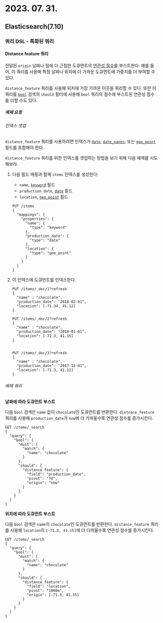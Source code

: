 # 2023. 07. 31.

## Elasticsearch(7.10)

### 쿼리 DSL - 특화된 쿼리

#### Distance feature 쿼리

전달된 `origin` 날짜나 점에 더 근접한 도큐먼트의 [연관성 점수][relevance-score]를 부스트한다. 예를 들어, 이 쿼리를 사용해 특정 날짜나 위치에 더 가까운 도큐먼트에 가중치를 더 부여할 수 있다.

`distance_feature` 쿼리를 사용해 위치에 가장 가까운 이웃을 쿼리할 수 있다. 또한 이 쿼리를 [`bool`][bool-query] 검색의 `should` 필터에 사용해 `bool` 쿼리의 점수에 부스트된 연관성 점수를 더할 수도 있다.

##### 예제 요청

###### 인덱스 셋업

`distance_feature` 쿼리를 사용하려면 인덱스가 [`date`][mapping-date], [`date_nanos`][mapping-date-nanos], 또는 [`geo_point`][mapping-geo-point] 필드를 포함해야 한다.

`distance_feature` 쿼리를 위한 인덱스를 셋업하는 방법을 보기 위해 다음 예제를 시도해보라.

1. 다음 필드 매핑과 함께 `items` 인덱스를 생성한다:

   * `name`, [`keyword`][mapping-keyword] 필드
   * `production_date`, [`date`][mapping-date] 필드
   * `location`, [`geo_point`][mapping-geo-point] 필드

   ```http
   PUT /items
   {
     "mappings": {
       "properties": {
         "name": {
           "type": "keyword"
         },
         "production_date": {
           "type": "date"
         },
         "location": {
           "type": "geo_point"
         }
       }
     }
   }
   ```

2. 이 인덱스에 도큐먼트를 인덱스한다.

   ```http
   PUT /items/_doc/1?refresh
   {
     "name" : "chocolate",
     "production_date": "2018-02-01",
     "location": [-71.34, 41.12]
   }
   
   PUT /items/_doc/2?refresh
   {
     "name" : "chocolate",
     "production_date": "2018-01-01",
     "location": [-71.3, 41.15]
   }
   
   
   PUT /items/_doc/3?refresh
   {
     "name" : "chocolate",
     "production_date": "2017-12-01",
     "location": [-71.3, 41.12]
   }
   ```

###### 예제 쿼리

**날짜에 따라 도큐먼트 부스트**

다음 `bool` 검색은 `name` 값이 `chocolate`인 도큐먼트를 반환한다. `distnace_feature` 쿼리를 사용해 `production_date`가 `now`에 더 가까울수록 연관성 점수를 증가시킨다.

```http
GET /items/_search
{
  "query": {
    "bool": {
      "must": {
        "match": {
          "name": "chocolate"
        }
      },
      "should": {
        "distance_feature": {
          "field": "production_date",
          "pivot": "7d",
          "origin": "now"
        }
      }
    }
  }
}
```

**위치에 따라 도큐먼트 부스트**

다음 `bool` 검색은 `name`이 `chocolate`인 도큐먼트를 반환한다. `distance_feature` 쿼리를 사용해 `location`이 `[-71.3, 41.15]`에 더 다까울수록 연관성 점수를 증가시킨다.

```http
GET /items/_search
{
  "query": {
    "bool": {
      "must": {
        "match": {
          "name": "chocolate"
        }
      },
      "should": {
        "distance_feature": {
          "field": "location",
          "pivot": "1000m",
          "origin": [-71.3, 41.15]
        }
      }
    }
  }
}
```







[relevance-score]: https://www.elastic.co/guide/en/elasticsearch/reference/7.10/query-filter-context.html#relevance-scores
[bool-query]: https://www.elastic.co/guide/en/elasticsearch/reference/7.10/query-dsl-bool-query.html
[mapping-date]: https://www.elastic.co/guide/en/elasticsearch/reference/7.10/date.html
[mapping-date-nanos]: https://www.elastic.co/guide/en/elasticsearch/reference/7.10/date_nanos.html
[mapping-geo-point]: https://www.elastic.co/guide/en/elasticsearch/reference/7.10/geo-point.html
[mapping-keyword]: https://www.elastic.co/guide/en/elasticsearch/reference/7.10/keyword.html